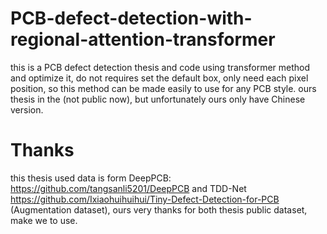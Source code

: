 # PCB-defect-detection-with-regional-attention-transformer
this is a PCB defect detection thesis and code using transformer method and optimize it, do not requires set the default box, only need each pixel position, so this method can be made easily to use for any PCB style.
ours thesis in the (not public now), but unfortunately ours only have Chinese version.
# Thanks
this thesis used data is form DeepPCB: https://github.com/tangsanli5201/DeepPCB and TDD-Net https://github.com/Ixiaohuihuihui/Tiny-Defect-Detection-for-PCB (Augmentation dataset), ours very thanks for both thesis public dataset, make we to use.
